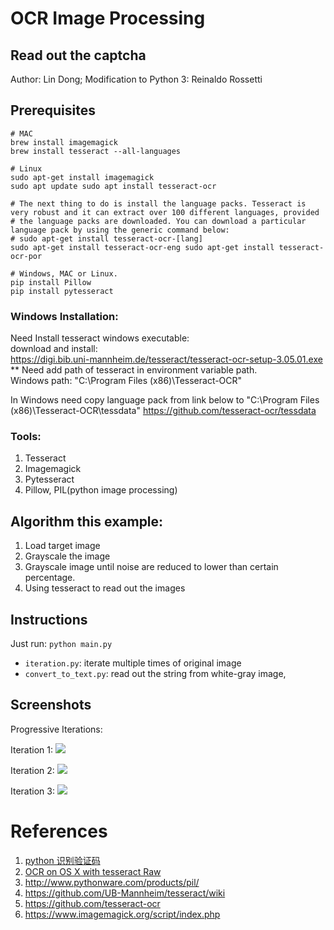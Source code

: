 # OCR Image Processing 
## Read out the captcha

Author: Lin Dong; Modification to Python 3: Reinaldo Rossetti

## Prerequisites

```
# MAC
brew install imagemagick
brew install tesseract --all-languages

# Linux
sudo apt-get install imagemagick
sudo apt update sudo apt install tesseract-ocr

# The next thing to do is install the language packs. Tesseract is very robust and it can extract over 100 different languages, provided # the language packs are downloaded. You can download a particular language pack by using the generic command below:
# sudo apt-get install tesseract-ocr-[lang]
sudo apt-get install tesseract-ocr-eng sudo apt-get install tesseract-ocr-por

# Windows, MAC or Linux.
pip install Pillow
pip install pytesseract
```
### Windows Installation:<br>
Need Install tesseract windows executable:<br>
download and install:<br>
https://digi.bib.uni-mannheim.de/tesseract/tesseract-ocr-setup-3.05.01.exe<br>
** Need add path of tesseract in environment variable path.<br>
Windows path:
"C:\Program Files (x86)\Tesseract-OCR"

In Windows need copy language pack from link below to "C:\Program Files (x86)\Tesseract-OCR\tessdata"
https://github.com/tesseract-ocr/tessdata

### Tools:

1. Tesseract
2. Imagemagick
3. Pytesseract
4. Pillow,  PIL(python image processing)

## Algorithm this example:

1. Load target image
2. Grayscale the image
3. Grayscale image until noise are reduced to lower than certain percentage.
4. Using tesseract to read out the images

## Instructions

Just run: `python main.py`

* `iteration.py`: iterate multiple times of original image
* `convert_to_text.py`: read out the string from white-gray image,

## Screenshots

Progressive Iterations: 

Iteration 1: ![](./screenshots/iteration_0.jpeg)

Iteration 2: ![](./screenshots/iteration_1.jpeg)

Iteration 3: ![](./screenshots/iteration_2.jpeg)

# References
1. [python 识别验证码](https://segmentfault.com/q/1010000005686388)
2. [OCR on OS X with tesseract Raw](https://gist.github.com/henrik/1967035)
3. http://www.pythonware.com/products/pil/
4. https://github.com/UB-Mannheim/tesseract/wiki
5. https://github.com/tesseract-ocr
6. https://www.imagemagick.org/script/index.php

